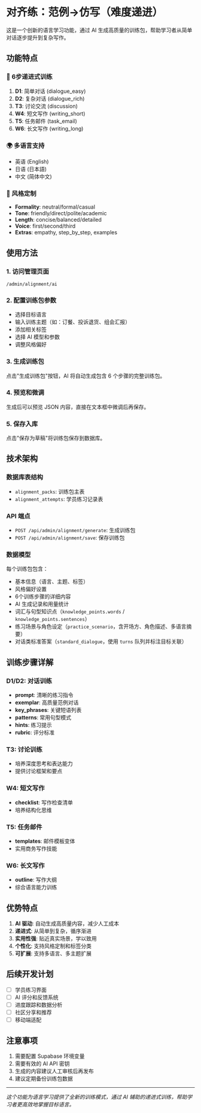 # 对齐练：范例→仿写（难度递进）

这是一个创新的语言学习功能，通过 AI 生成高质量的训练包，帮助学习者从简单对话逐步提升到复杂写作。

## 功能特点

### 🎯 6步递进式训练

1. **D1**: 简单对话 (dialogue_easy)
2. **D2**: 复杂对话 (dialogue_rich)
3. **T3**: 讨论交流 (discussion)
4. **W4**: 短文写作 (writing_short)
5. **T5**: 任务邮件 (task_email)
6. **W6**: 长文写作 (writing_long)

### 🌍 多语言支持

- 英语 (English)
- 日语 (日本語)
- 中文 (简体中文)

### 🎨 风格定制

- **Formality**: neutral/formal/casual
- **Tone**: friendly/direct/polite/academic
- **Length**: concise/balanced/detailed
- **Voice**: first/second/third
- **Extras**: empathy, step_by_step, examples

## 使用方法

### 1. 访问管理页面

```
/admin/alignment/ai
```

### 2. 配置训练包参数

- 选择目标语言
- 输入训练主题（如：订餐、投诉退货、组会汇报）
- 添加相关标签
- 选择 AI 模型和参数
- 调整风格偏好

### 3. 生成训练包

点击"生成训练包"按钮，AI 将自动生成包含 6 个步骤的完整训练包。

### 4. 预览和微调

生成后可以预览 JSON 内容，直接在文本框中微调后再保存。

### 5. 保存入库

点击"保存为草稿"将训练包保存到数据库。

## 技术架构

### 数据库表结构

- `alignment_packs`: 训练包主表
- `alignment_attempts`: 学员练习记录表

### API 端点

- `POST /api/admin/alignment/generate`: 生成训练包
- `POST /api/admin/alignment/save`: 保存训练包

### 数据模型

每个训练包包含：

- 基本信息（语言、主题、标签）
- 风格偏好设置
- 6个训练步骤的详细内容
- AI 生成记录和用量统计
- 词汇与句型知识点（`knowledge_points.words` / `knowledge_points.sentences`）
- 练习场景与角色设定（`practice_scenario`，含开场方、角色描述、多语言摘要）
- 对话类标准答案（`standard_dialogue`，使用 `turns` 队列并标注目标关联）

## 训练步骤详解

### D1/D2: 对话训练

- **prompt**: 清晰的练习指令
- **exemplar**: 高质量范例对话
- **key_phrases**: 关键短语列表
- **patterns**: 常用句型模式
- **hints**: 练习提示
- **rubric**: 评分标准

### T3: 讨论训练

- 培养深度思考和表达能力
- 提供讨论框架和要点

### W4: 短文写作

- **checklist**: 写作检查清单
- 培养结构化思维

### T5: 任务邮件

- **templates**: 邮件模板变体
- 实用商务写作技能

### W6: 长文写作

- **outline**: 写作大纲
- 综合语言能力训练

## 优势特点

1. **AI 驱动**: 自动生成高质量内容，减少人工成本
2. **递进式**: 从简单到复杂，循序渐进
3. **实用性强**: 贴近真实场景，学以致用
4. **个性化**: 支持风格定制和标签分类
5. **可扩展**: 支持多语言、多主题扩展

## 后续开发计划

- [ ] 学员练习界面
- [ ] AI 评分和反馈系统
- [ ] 进度跟踪和数据分析
- [ ] 社区分享和推荐
- [ ] 移动端适配

## 注意事项

1. 需要配置 Supabase 环境变量
2. 需要有效的 AI API 密钥
3. 生成的内容建议人工审核后再发布
4. 建议定期备份训练包数据

---

_这个功能为语言学习提供了全新的训练模式，通过 AI 辅助的递进式训练，帮助学习者更高效地掌握目标语言。_
